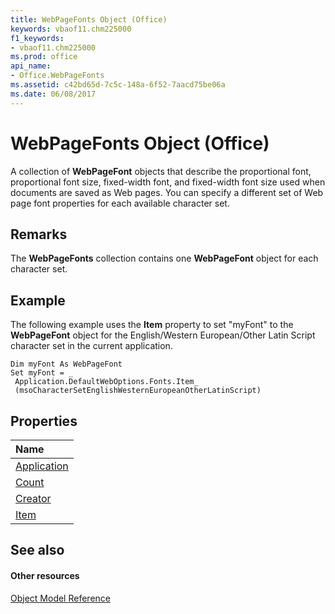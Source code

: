 ```yaml
---
title: WebPageFonts Object (Office)
keywords: vbaof11.chm225000
f1_keywords:
- vbaof11.chm225000
ms.prod: office
api_name:
- Office.WebPageFonts
ms.assetid: c42bd65d-7c5c-148a-6f52-7aacd75be06a
ms.date: 06/08/2017
---
```



# WebPageFonts Object (Office)

A collection of **WebPageFont** objects that describe the proportional font, proportional font size, fixed-width font, and fixed-width font size used when documents are saved as Web pages. You can specify a different set of Web page font properties for each available character set.


## Remarks

The **WebPageFonts** collection contains one **WebPageFont** object for each character set.




## Example

The following example uses the **Item** property to set "myFont" to the **WebPageFont** object for the English/Western European/Other Latin Script character set in the current application.


```
Dim myFont As WebPageFont 
Set myFont = _ 
 Application.DefaultWebOptions.Fonts.Item_ 
 (msoCharacterSetEnglishWesternEuropeanOtherLatinScript)
```


## Properties



|**Name**|
|:-----|
|[Application](webpagefonts-application-property-office.md)|
|[Count](webpagefonts-count-property-office.md)|
|[Creator](webpagefonts-creator-property-office.md)|
|[Item](webpagefonts-item-property-office.md)|

## See also


#### Other resources


[Object Model Reference](http://msdn.microsoft.com/library/499c789a-aba2-0fad-649a-0ea964cd3b5e%28Office.15%29.aspx)
